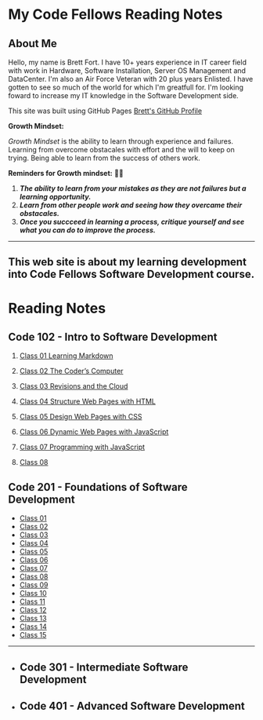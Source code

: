 # My Code Fellows Reading Notes

## About Me
Hello, my name is Brett Fort. I have 10+ years experience in IT career field with work in Hardware, Software Installation, Server OS Management and DataCenter.  I'm also an Air Force Veteran with 20 plus years Enlisted. I have gotten to see so much of the world for which I'm greatfull for.  I'm looking foward to increase my IT knowledge in the Software Development side.

This site was built using GitHub Pages [Brett's GitHub Profile](https://github.com/BrettF5)

**Growth Mindset:**

*Growth Mindset* is the ability to learn through experience and failures. Learning from overcome obstacales with effort and the will to keep on trying. Being able to learn from the success of others work. 

**Reminders for Growth mindset:**  :student:

1. ***The ability to learn from your mistakes as they are not failures but a learning opportunity.***
1. ***Learn from other people work and seeing how they overcame their obstacales.***
1. ***Once you succceed in learning a process, critique yourself and see what you can do to improve the process.***

---
This web site is about my learning development into Code Fellows Software Development course.
---

#  Reading Notes

## Code 102 - Intro to Software Development

1. [Class 01 Learning Markdown](https://BrettF5.github.io/reading-notes/code102/class-01)

2. [Class 02 The Coder’s Computer](https://BrettF5.github.io/reading-notes/code102/class-02)

3. [Class 03 Revisions and the Cloud](https://BrettF5.github.io/reading-notes/code102/class-03)

4. [Class 04 Structure Web Pages with HTML](https://BrettF5.github.io/reading-notes/code102/class-04)

5. [Class 05 Design Web Pages with CSS](https://BrettF5.github.io/reading-notes/code102/class-05)

6. [Class 06 Dynamic Web Pages with JavaScript](https://BrettF5.github.io/reading-notes/code102/class-06)

7. [Class 07 Programming with JavaScript](https://BrettF5.github.io/reading-notes/code102/class-07)

8. [Class 08](https://BrettF5.github.io/reading-notes/code102/class-08)

## Code 201 - Foundations of Software Development

- [Class 01](https://BrettF5.github.io/reading-notes/code201/class-01)
- [Class 02](https://BrettF5.github.io/reading-notes/code201/class-02)
- [Class 03](https://BrettF5.github.io/reading-notes/code201/class-03)
- [Class 04](https://BrettF5.github.io/reading-notes/code201/class-04)
- [Class 05](https://BrettF5.github.io/reading-notes/code201/class-05)
- [Class 06](https://BrettF5.github.io/reading-notes/code201/class-06)
- [Class 07](https://BrettF5.github.io/reading-notes/code201/class-07)
- [Class 08](https://BrettF5.github.io/reading-notes/code201/class-08)
- [Class 09](https://BrettF5.github.io/reading-notes/code201/class-09)
- [Class 10](https://BrettF5.github.io/reading-notes/code201/class-10)
- [Class 11](https://BrettF5.github.io/reading-notes/code201/class-11)
- [Class 12](https://BrettF5.github.io/reading-notes/code201/class-12)
- [Class 13](https://BrettF5.github.io/reading-notes/code201/class-13)
- [Class 14](https://BrettF5.github.io/reading-notes/code201/class-14)
- [Class 15](https://BrettF5.github.io/reading-notes/code201/class-15)

---

- ## Code 301 - Intermediate Software Development

- ## Code 401 - Advanced Software Development
